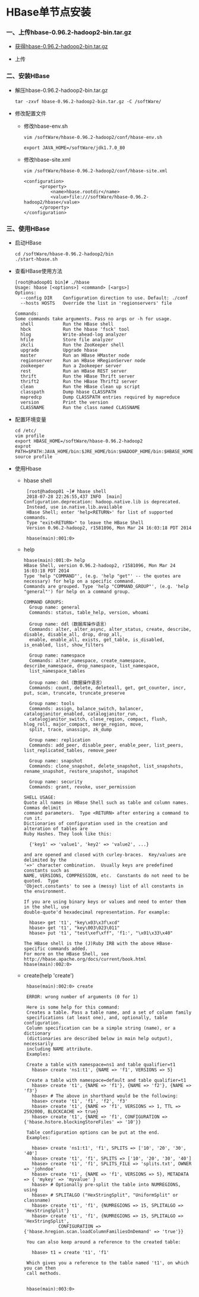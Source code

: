 # HBase单节点安装

### 一、上传hbase-0.96.2-hadoop2-bin.tar.gz

* [获得hbase-0.96.2-hadoop2-bin.tar.gz](https://github.com/sunnyandgood/BigData/blob/master/HBase/hbase-0.96.2-hadoop2-bin.tar.gz)

* 上传

### 二、安装HBase

* 解压hbase-0.96.2-hadoop2-bin.tar.gz

      tar -zxvf hbase-0.96.2-hadoop2-bin.tar.gz -C /softWare/
  
* 修改配置文件

  * 修改hbase-env.sh
  
        vim /softWare/hbase-0.96.2-hadoop2/conf/hbase-env.sh
        
        export JAVA_HOME=/softWare/jdk1.7.0_80

  * 修改hbase-site.xml

        vim /softWare/hbase-0.96.2-hadoop2/conf/hbase-site.xml
        
        <configuration>
              <property>
                  <name>hbase.rootdir</name>
                  <value>file:///softWare/hbase-0.96.2-hadoop2/hbase</value>
              </property>
        </configuration>

### 三、使用HBase

* 启动HBase

      cd /softWare/hbase-0.96.2-hadoop2/bin
      ./start-hbase.sh

* 查看HBase使用方法

      [root@hadoop01 bin]# ./hbase
      Usage: hbase [<options>] <command> [<args>]
      Options:
        --config DIR    Configuration direction to use. Default: ./conf
        --hosts HOSTS   Override the list in 'regionservers' file

      Commands:
      Some commands take arguments. Pass no args or -h for usage.
        shell           Run the HBase shell
        hbck            Run the hbase 'fsck' tool
        hlog            Write-ahead-log analyzer
        hfile           Store file analyzer
        zkcli           Run the ZooKeeper shell
        upgrade         Upgrade hbase
        master          Run an HBase HMaster node
        regionserver    Run an HBase HRegionServer node
        zookeeper       Run a Zookeeper server
        rest            Run an HBase REST server
        thrift          Run the HBase Thrift server
        thrift2         Run the HBase Thrift2 server
        clean           Run the HBase clean up script
        classpath       Dump hbase CLASSPATH
        mapredcp        Dump CLASSPATH entries required by mapreduce
        version         Print the version
        CLASSNAME       Run the class named CLASSNAME

* 配置环境变量

      cd /etc/
      vim profile
      export HBASE_HOME=/softWare/hbase-0.96.2-hadoop2
      exprot PATH=$PATH:JAVA_HOME/bin:$JRE_HOME/bin:$HADOOP_HOME/bin:$HBASE_HOME/bin
      source profile

* 使用Hbase

     * hbase shell
     
            [root@hadoop01 ~]# hbase shell
            2018-07-28 22:26:55,437 INFO  [main] Configuration.deprecation: hadoop.native.lib is deprecated. 
            Instead, use io.native.lib.available
            HBase Shell; enter 'help<RETURN>' for list of supported commands.
            Type "exit<RETURN>" to leave the HBase Shell
            Version 0.96.2-hadoop2, r1581096, Mon Mar 24 16:03:18 PDT 2014

            hbase(main):001:0> 

     *  help
     
            hbase(main):001:0> help
            HBase Shell, version 0.96.2-hadoop2, r1581096, Mon Mar 24 16:03:18 PDT 2014
            Type 'help "COMMAND"', (e.g. 'help "get"' -- the quotes are necessary) for help on a specific command.
            Commands are grouped. Type 'help "COMMAND_GROUP"', (e.g. 'help "general"') for help on a command group.

            COMMAND GROUPS:
              Group name: general
              Commands: status, table_help, version, whoami

              Group name: ddl（数据库操作语言）
              Commands: alter, alter_async, alter_status, create, describe, disable, disable_all, drop, drop_all, 
              enable, enable_all, exists, get_table, is_disabled, is_enabled, list, show_filters

              Group name: namespace
              Commands: alter_namespace, create_namespace, describe_namespace, drop_namespace, list_namespace, 
              list_namespace_tables

              Group name: dml（数据操作语言）
              Commands: count, delete, deleteall, get, get_counter, incr, put, scan, truncate, truncate_preserve

              Group name: tools
              Commands: assign, balance_switch, balancer, catalogjanitor_enabled, catalogjanitor_run, 
              catalogjanitor_switch, close_region, compact, flush, hlog_roll, major_compact, merge_region, move, 
              split, trace, unassign, zk_dump

              Group name: replication
              Commands: add_peer, disable_peer, enable_peer, list_peers, list_replicated_tables, remove_peer

              Group name: snapshot
              Commands: clone_snapshot, delete_snapshot, list_snapshots, rename_snapshot, restore_snapshot, snapshot

              Group name: security
              Commands: grant, revoke, user_permission

            SHELL USAGE:
            Quote all names in HBase Shell such as table and column names.  Commas delimit
            command parameters.  Type <RETURN> after entering a command to run it.
            Dictionaries of configuration used in the creation and alteration of tables are
            Ruby Hashes. They look like this:

              {'key1' => 'value1', 'key2' => 'value2', ...}

            and are opened and closed with curley-braces.  Key/values are delimited by the
            '=>' character combination.  Usually keys are predefined constants such as
            NAME, VERSIONS, COMPRESSION, etc.  Constants do not need to be quoted.  Type
            'Object.constants' to see a (messy) list of all constants in the environment.

            If you are using binary keys or values and need to enter them in the shell, use
            double-quote'd hexadecimal representation. For example:

              hbase> get 't1', "key\x03\x3f\xcd"
              hbase> get 't1', "key\003\023\011"
              hbase> put 't1', "test\xef\xff", 'f1:', "\x01\x33\x40"

            The HBase shell is the (J)Ruby IRB with the above HBase-specific commands added.
            For more on the HBase Shell, see http://hbase.apache.org/docs/current/book.html
            hbase(main):002:0>  

     * create(help 'create')
     
            hbase(main):002:0> create

            ERROR: wrong number of arguments (0 for 1)

            Here is some help for this command:
            Creates a table. Pass a table name, and a set of column family
            specifications (at least one), and, optionally, table configuration.
            Column specification can be a simple string (name), or a dictionary
            (dictionaries are described below in main help output), necessarily 
            including NAME attribute. 
            Examples:

            Create a table with namespace=ns1 and table qualifier=t1
              hbase> create 'ns1:t1', {NAME => 'f1', VERSIONS => 5}

            Create a table with namespace=default and table qualifier=t1
              hbase> create 't1', {NAME => 'f1'}, {NAME => 'f2'}, {NAME => 'f3'}
              hbase> # The above in shorthand would be the following:
              hbase> create 't1', 'f1', 'f2', 'f3'
              hbase> create 't1', {NAME => 'f1', VERSIONS => 1, TTL => 2592000, BLOCKCACHE => true}
              hbase> create 't1', {NAME => 'f1', CONFIGURATION => {'hbase.hstore.blockingStoreFiles' => '10'}}

            Table configuration options can be put at the end.
            Examples:

              hbase> create 'ns1:t1', 'f1', SPLITS => ['10', '20', '30', '40']
              hbase> create 't1', 'f1', SPLITS => ['10', '20', '30', '40']
              hbase> create 't1', 'f1', SPLITS_FILE => 'splits.txt', OWNER => 'johndoe'
              hbase> create 't1', {NAME => 'f1', VERSIONS => 5}, METADATA => { 'mykey' => 'myvalue' }
              hbase> # Optionally pre-split the table into NUMREGIONS, using
              hbase> # SPLITALGO ("HexStringSplit", "UniformSplit" or classname)
              hbase> create 't1', 'f1', {NUMREGIONS => 15, SPLITALGO => 'HexStringSplit'}
              hbase> create 't1', 'f1', {NUMREGIONS => 15, SPLITALGO => 'HexStringSplit', 
                        CONFIGURATION => {'hbase.hregion.scan.loadColumnFamiliesOnDemand' => 'true'}}

            You can also keep around a reference to the created table:

              hbase> t1 = create 't1', 'f1'

            Which gives you a reference to the table named 't1', on which you can then
            call methods.


            hbase(main):003:0>
